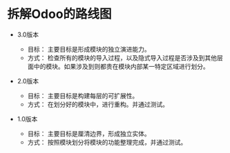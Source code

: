 # 拆解Odoo的路线图

- 3.0版本

  - 目标：
主要目标是形成模块的独立演进能力。
  - 方式：
检查所有的模块的导入过程，以及隐式导入过程是否涉及到其他层面中的模块。如果涉及到则都贵在模块内部某一特定区域进行划分。

- 2.0版本

  - 目标：
主要目标是构建每层的可扩展性。
  - 方式：
在划分好的模块中，进行重构。并通过测试。

- 1.0版本

  - 目标：
主要目标是厘清边界，形成独立实体。
  - 方式：
按照模块划分将模块的功能整理完成，并通过测试。
